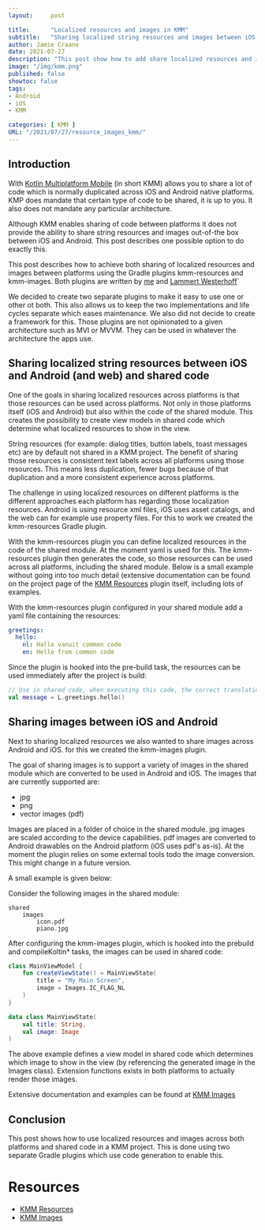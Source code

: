 ```yaml
---
layout:     post

title:      "Localized resources and images in KMM"
subtitle:   "Sharing localized string resources and images between iOS and Android in Kotlin Multiplatform Mobile"
author: Jamie Craane
date: 2021-07-27       
description: "This post show how to add share localized resources and images between iOS and Android in KMM project."
image: "/img/kmm.png"
published: false
showtoc: false
tags:
- Android
- iOS
- KMM

categories: [ KMM ]
URL: "/2021/07/27/resource_images_kmm/"
---
```


## Introduction

With [Kotlin Multiplatform Mobile](https://kotlinlang.org/lp/mobile/) (in short KMM) allows you to share a lot of code which is normally duplicated across iOS and Android native platforms. KMP does mandate that certain type of code to be shared, it is up to you. It also does not mandate any particular architecture.

Although KMM enables sharing of code between platforms it does not provide the ability to share string resources and images out-of-the box between iOS and Android. This post describes one possible option to do exactly this.

This post describes how to achieve both sharing of localized resources and images between platforms using the Gradle plugins kmm-resources and kmm-images. Both plugins are written by [me](https://github.com/jcraane) and [Lammert Westerhoff](https://github.com/lammertw)`

We decided to create two separate plugins to make it easy to use one or other ot both. This also allows us to keep the two implementations and life cycles separate which eases maintenance. We also did not decide to create a framework for this. Those plugins are not opinionated to a given architecture such as MVI or MVVM. They can be used in whatever the architecture the apps use.  

## Sharing localized string resources between iOS and Android (and web) and shared code

One of the goals in sharing localized resources across platforms is that those resources can be used across platforms. Not only in those platforms itself (iOS and Android) but also within the code of the shared module. This creates the possibility to create view models in shared code which determine what localized resources to show in the view.

String resources (for example: dialog titles, button labels, toast messages etc) are by default not shared in a KMM project. The benefit of sharing those resources is consistent text labels across all platforms using those resources. This means less duplication, fewer bugs because of that duplication and a more consistent experience across platforms.

The challenge in using localized resources on different platforms is the different approaches each platform has regarding those localization resources. Android is using resource xml files, iOS uses asset catalogs, and the web can for example use property files. For this to work we created the kmm-resources Gradle plugin.

With the kmm-resources plugin you can define localized resources in the code of the shared module. At the moment yaml is used for this. The kmm-resources plugin then generates the code, so those resources can be used across all platforms, including the shared module. Below is a small example without going into too much detail (extensive documentation can be found on the project page of the [KMM Resources](https://github.com/jcraane/kmm-resources) plugin itself, including lots of examples.

With the kmm-resources plugin configured in your shared module add a yaml file containing the resources:

```yaml
greetings:
  hello:
    nl: Hallo vanuit common code
    en: Hello from common code
```

Since the plugin is hooked into the pre-build task, the resources can be used immediately after the project is build:

```kotlin
// Use in shared code, when executing this code, the correct translation is returned based on the configued language
val message = L.greetings.hello()
```

## Sharing images between iOS and Android

Next to sharing localized resources we also wanted to share images across Android and iOS. for this we created the kmm-images plugin.

The goal of sharing images is to support a variety of images in the shared module which are converted to be used in Android and iOS. The images that are currently supported are:

- jpg
- png
- vector images (pdf)

Images are placed in a folder of choice in the shared module. jpg images are scaled according to the device capabilities. pdf images are converted to Android drawables on the Android platform (iOS uses pdf's as-is). At the moment the plugin relies on some external tools todo the image conversion. This might change in a future version.

A small example is given below:

Consider the following images in the shared module:

```text
shared
    images
        icon.pdf
        piano.jpg
```

After configuring the kmm-images plugin, which is hooked into the prebuild and compileKoltin* tasks, the images can be used in shared code:

```kotlin
class MainViewModel {
    fun createViewState() = MainViewState(
        title = "My Main Screen",
        image = Images.IC_FLAG_NL
    )
}

data class MainViewState(
    val title: String,
    val image: Image
)
```

The above example defines a view model in shared code which determines which image to show in the view (by referencing the generated image in the Images class). Extension functions exists in both platforms to actually render those images.

Extensive documentation and examples can be found at [KMM Images](https://github.com/jcraane/kmm-images) 

## Conclusion

This post shows how to use localized resources and images across both platforms and shared code in a KMM project. This is done using two separate Gradle plugins which use code generation to enable this.

# Resources
- [KMM Resources](https://github.com/jcraane/kmm-resources)
- [KMM Images](https://github.com/jcraane/kmm-images)

